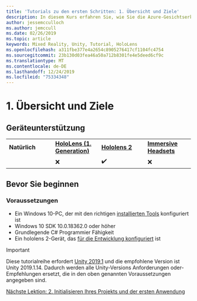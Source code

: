 ```yaml
---
title: 'Tutorials zu den ersten Schritten: 1. Übersicht und Ziele'
description: In diesem Kurs erfahren Sie, wie Sie die Azure-Gesichtserkennung in einer Mixed Reality-Anwendung implementieren.
author: jessemcculloch
ms.author: jemccull
ms.date: 02/26/2019
ms.topic: article
keywords: Mixed Reality, Unity, Tutorial, HoloLens
ms.openlocfilehash: a311fbe377e4a2654c8905276417cf1104fc4754
ms.sourcegitcommit: 23b130d03fea46a50a712b8301fe4e5deed6cf9c
ms.translationtype: MT
ms.contentlocale: de-DE
ms.lasthandoff: 12/24/2019
ms.locfileid: "75334348"
---
```

# <a name="1-overview-and-objectives"></a>1. Übersicht und Ziele

## <a name="device-support"></a>Geräteunterstützung

<table>
    <colgroup>
    <col width="25%" />
    <col width="25%" />
    <col width="25%" />
    <col width="25%" />
    </colgroup>
    <tr>
        <td><strong>Natürlich</strong></td>
        <td><a href="hololens-hardware-details.md"><strong>HoloLens (1. Generation)</strong></a></td>
        <td><a href="https://www.microsoft.com//hololens/hardware"><strong>Hololens 2</strong></a></td>
        <td><a href="immersive-headset-hardware-details.md"><strong>Immersive Headsets</strong></a></td>
    </tr>
     <tr>
        <td></td>
        <td>❌</td>
        <td>✔️</td>
        <td>❌</td>
    </tr>
</table>

## <a name="before-you-start"></a>Bevor Sie beginnen

### <a name="prerequisites"></a>Voraussetzungen

* Ein Windows 10-PC, der mit den richtigen [installierten Tools](install-the-tools.md) konfiguriert ist
* Windows 10 SDK 10.0.18362.0 oder höher
* Grundlegende C# Programmier Fähigkeit
* Ein hololens 2-Gerät, das [für die Entwicklung konfiguriert](using-visual-studio.md#enabling-developer-mode) ist

>[!IMPORTANT]
>Diese tutorialreihe erfordert <a href="https://unity3d.com/get-unity/download/archive" target="_blank">Unity 2019,1</a> und die empfohlene Version ist Unity 2019.1.14. Dadurch werden alle Unity-Versions Anforderungen oder-Empfehlungen ersetzt, die in den oben genannten Voraussetzungen angegeben sind.

[Nächste Lektion: 2. Initialisieren Ihres Projekts und der ersten Anwendung](mrlearning-base-ch1.md)
